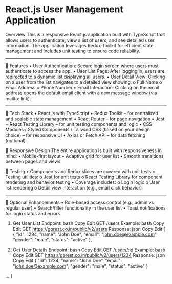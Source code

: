 # React.js User Management Application

Overview
This is a responsive React.js application built with TypeScript that allows users to authenticate, view a list of users, and see detailed user information. The application leverages Redux Toolkit for efficient state management and includes unit testing to ensure code reliability.
________________________________________
🔐 Features
•	User Authentication:
Secure login screen where users must authenticate to access the app.
•	User List Page:
After logging in, users are redirected to a dynamic list displaying all users.
•	User Detail View:
Clicking on a user from the list navigates to a detailed view showing:
o	Full Name
o	Email Address
o	Phone Number
•	Email Interaction:
Clicking on the email address opens the default email client with a new message window (via mailto: link).
________________________________________
🧠 Tech Stack
•	React.js with TypeScript
•	Redux Toolkit – for centralized and scalable state management
•	React Router – for page navigation
•	Jest + React Testing Library – for unit testing components and logic
•	CSS Modules / Styled Components / Tailwind CSS (based on your design choice) – for responsive UI
•	Axios or Fetch API – for data fetching (optional)


📱 Responsive Design
The entire application is built with responsiveness in mind:
•	Mobile-first layout
•	Adaptive grid for user list
•	Smooth transitions between pages and views



🧪 Testing
•	Components and Redux slices are covered with unit tests
•	Testing utilities:
o	Jest for unit tests
o	React Testing Library for component rendering and behavior testing
•	Coverage includes:
o	Login logic
o	User list rendering
o	Detail view interaction (e.g., email click behavior)
________________________________________
🔧 Optional Enhancements
•	Role-based access control (e.g., admin vs regular user)
•	Search/filter functionality in the user list
•	Toast notifications for login status and errors

1. Get User List
Endpoint:
bash
Copy
Edit
GET /users
Example:
bash
Copy
Edit
GET https://gorest.co.in/public/v2/users
Response:
json
Copy
Edit
[
  {
    "id": 1234,
    "name": "John Doe",
    "email": "john.doe@example.com",
    "gender": "male",
    "status": "active"
  },


2. Get User Details
Endpoint:
bash
Copy
Edit
GET /users/:id
Example:
bash
Copy
Edit
GET https://gorest.co.in/public/v2/users/1234
Response:
json
Copy
Edit
{
  "id": 1234,
  "name": "John Doe",
  "email": "john.doe@example.com",
  "gender": "male",
  "status": "active"
}

  ...
]



